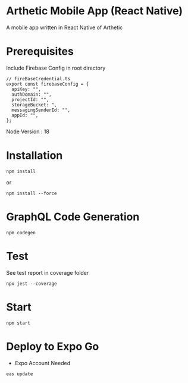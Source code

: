 # Arthetic Mobile App (React Native)

A mobile app written in React Native of Arthetic

# Prerequisites

Include Firebase Config in root directory

```
// fireBaseCredential.ts
export const firebaseConfig = {
  apiKey: "",
  authDomain: "",
  projectId: "",
  storageBucket: ",
  messagingSenderId: "",
  appId: "",
};
```

Node Version : 18

# Installation

```
npm install
```

or

```
npm install --force
```

# GraphQL Code Generation

```
npm codegen
```

# Test

See test report in coverage folder

```
npx jest --coverage
```

# Start

```
npm start
```

# Deploy to Expo Go

- Expo Account Needed

```
eas update
```

